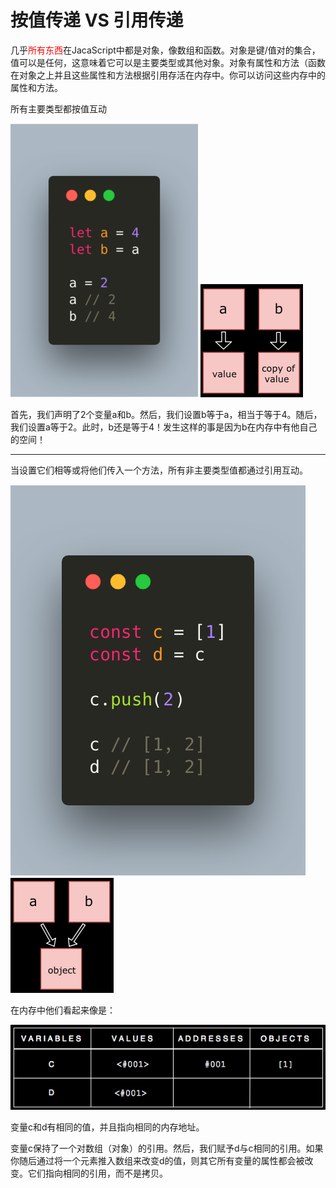 # 按值传递 VS 引用传递

几乎<font color=#FF0000>所有东西</font>在JacaScript中都是对象，像数组和函数。对象是键/值对的集合，值可以是任何，这意味着它可以是主要类型或其他对象。对象有属性和方法（函数在对象之上并且这些属性和方法根据引用存活在内存中。你可以访问这些内存中的属性和方法。

所有主要类型都按值互动 

![img](./img/1.png) ![img](./img/2.png) 

首先，我们声明了2个变量a和b。然后，我们设置b等于a，相当于等于4。随后，我们设置a等于2。此时，b还是等于4！发生这样的事是因为b在内存中有他自己的空间！
***
当设置它们相等或将他们传入一个方法，所有非主要类型值都通过引用互动。

![img](./img/3.png) ![img](./img/4.png) 

在内存中他们看起来像是：

![img](./img/5.png) 

变量c和d有相同的值，并且指向相同的内存地址。

变量c保持了一个对数组（对象）的引用。然后，我们赋予d与c相同的引用。如果你随后通过将一个元素推入数组来改变d的值，则其它所有变量的属性都会被改变。它们指向相同的引用，而不是拷贝。

